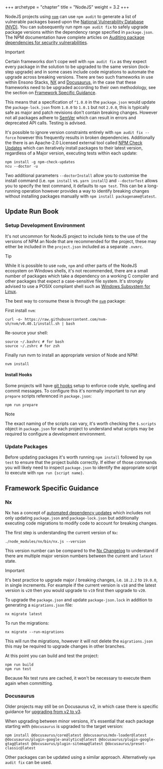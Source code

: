 +++
archetype = "chapter"
title = "NodeJS"
weight = 3.2
+++

NodeJS projects using [`npm`](https://npmjs.com/) can use `npm audit` to generate a list of vulnerable packages based upon the [National Vulnerability Database (NVD)](https://nvd.nist.gov/). You can subsequently run npm `npm audit fix` to safely upgrade package versions within the dependency range specified in `package.json`. The NPM documentation have complete articles on [Auditing package dependencies for security vulnerabilities](https://docs.npmjs.com/auditing-package-dependencies-for-security-vulnerabilities).

> [!IMPORTANT]
> Certain frameworks don't cope well with `npm audit fix` as they expect every package in the solution to be upgraded to the same version (lock-step upgrade) and in some cases include code migrations to automate the upgrade across breaking versions. There are two such frameworks in use within Ensono Stacks, [NX](https://nx.dev/) and [Docusaurus](https://docusaurus.io/), in the case that these frameworks need to be upgraded according to their own methodology, see the section on [Framework Specific Guidance](#framework-specific-guidance).

This means that a specification of `^1.0.0` in the `package.json` would update the `package-lock.json` from `1.0.0` to `1.0.1` but not `2.0.0`, this is typically safe as major and patch revisions don't contain breaking changes. However not all packages adhere to [SemVer](https://semver.org/) which can result in errors and deprecated API calls. Testing is advised.

It's possible to ignore version constraints entirely with `npm audit fix --force` however this frequently results in broken dependencies. Additionally the there is an Apache-2.0 Licensed external tool called [NPM Check Updates](https://www.npmjs.com/package/npm-check-updates) which can iteratively install packages to their latest version, regardless of a Major version, executing tests within each update:

```shell
npm install -g npm-check-updates
ncu --doctor -u
```

Two additional parameters `--doctorInstall` allow you to customise the install command (i.e. `npm install` vs. `yarn install`) and `--doctorTest` allows you to specify the test command, it defaults to `npm test`. This can be a long-running operation however provides a way to identify breaking changes without installing packages manually with `npm install packagename@latest`.

## Update Run Book

### Setup Development Environment

It's not uncommon for NodeJS project to include hints to the use of the versions of NPM an Node that are recommended for the project, these may either be included in the `project.json` included as a separate `.nvmrc`.

> [!TIP]
> While it is possible to use `node`, `npm` and other parts of the NodeJS ecosystem on Windows shells, it's not recommended, there are a small number of packages which take a dependency on a working C compiler and other packages that expect a case-sensitive file system. It's strongly advised to use a POSIX compliant shell such as [Windows Subsystem for Linux](https://learn.microsoft.com/en-us/windows/wsl/install).

The best way to consume these is through the [`nvm`](https://github.com/nvm-sh/nvm) package:

First install `nvm`:

```shell
curl -o- https://raw.githubusercontent.com/nvm-sh/nvm/v0.40.1/install.sh | bash
```

Re-source your shell:

```shell
source ~/.bashrc # for bash
source ~/.zshrc # for zsh
```

Finally run nvm to install an appropriate version of Node and NPM:

```shell
nvm install
```

#### Install Hooks

Some projects will have [git hooks](https://git-scm.com/book/en/v2/Customizing-Git-Git-Hooks) setup to enforce code style, spelling and commit messages. To configure this it's normally important to run any `prepare` scripts referenced in `package.json`:

`npm run prepare`

> [!NOTE]
> The exact naming of the scripts can vary, it's worth checking the `$.scripts` object in `package.json` for each project to understand what scripts may be required to configure a development environment.

### Update Packages

Before updating packages it's worth running `npm install` followed by `npm test` to ensure that the project builds correctly. If either of those commands you will likely need to inspect `package.json` to identify the appropriate script to execute with `npm run {script name}`.

## Framework Specific Guidance

### Nx

Nx has a concept of [automated dependency updates](https://nx.dev/features/automate-updating-dependencies) which includes not only updating `package.json` and `package-lock.json` but additionally executing code migrations to modify code to account for breaking changes.

The first step is understanding the current version of `Nx`:

```shell
./node_modules/nx/bin/nx.js --version
```

This version number can be compared to the [Nx Changelog](https://nx.dev/changelog) to understand if there are multiple major version numbers between the current and `latest` state.

> [!IMPORTANT]
> It's best practice to upgrade major / breaking changes, i.e. `18.2.2` to `19.0.0`, in single increments. For example if the current version is `v18` and the latest version is `v20` then you would upgrade to `v19` first then upgrade to `v20`.

To upgrade the `package.json` and update `package-json.lock` in addition to generating a `migrations.json` file:

```shell
nx migrate latest
```

To run the migrations:

```shell
nx migrate --run-migrations
```

This will run the migrations, however it will not delete the `migrations.json` this may be required to upgrade changes in other branches.

At this point you can build and test the project:

```shell
npm run build
npm run test
```

Because Nx test runs are cached, it won't be necessary to execute them again when committing.

### Docusaurus

Older projects may still be on Docusaurus v2, in which case there is specific guidance for [upgrading from v2 to v3](https://docusaurus.io/docs/migration/v3).

When upgrading between minor versions, it's essential that each package starting with `@docusaurus` is upgraded to the target version:

```shell
npm install @docusaurus/core@latest @docusaurus/mdx-loader@latest @docusaurus/plugin-google-analytics@latest @docusaurus/plugin-google-gtag@latest @docusaurus/plugin-sitemap@latest @docusaurus/preset-classic@latest
```

Other packages can be updated using a similar approach. Alternatively `npm audit fix` can be used.

